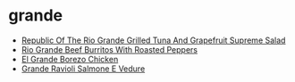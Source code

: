 # grande

 * [Republic Of The Rio Grande Grilled Tuna And Grapefruit Supreme Salad](index/r/republic-of-the-rio-grande-grilled-tuna-and-grapefruit-supreme-salad-363418.json)
 * [Rio Grande Beef Burritos With Roasted Peppers](index/r/rio-grande-beef-burritos-with-roasted-peppers-236193.json)
 * [El Grande Borezo Chicken](index/e/el-grande-borezo-chicken.json)
 * [Grande Ravioli Salmone E Vedure](index/g/grande-ravioli-salmone-e-vedure.json)
